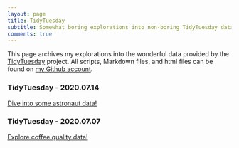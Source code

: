 ```yaml
---
layout: page
title: TidyTuesday
subtitle: Somewhat boring explorations into non-boring TidyTuesday data.
comments: true
---
```


This page archives my explorations into the wonderful data provided by the [TidyTuesday](https://github.com/rfordatascience/tidytuesday) project.
All scripts, Markdown files, and html files can be found on [my Github account](https://github.com/dmolitor).

### TidyTuesday - 2020.07.14 ###
[Dive into some astronaut data!](https://htmlpreview.github.io/?https://github.com/dmolitor/dmolitor.github.io/blob/master/_data/tidy_tuesday_7.14.2020.html)

### TidyTuesday - 2020.07.07 ###
[Explore coffee quality data!](https://htmlpreview.github.io/?https://github.com/dmolitor/dmolitor.github.io/blob/master/_data/tidy_tuesday_7.7.2020.html)
